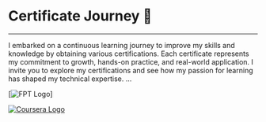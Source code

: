 # Certificate Journey 🌟

---

I embarked on a continuous learning journey to improve my skills and knowledge by obtaining various certifications.
Each certificate represents my commitment to growth, hands-on practice, and real-world application. 
I invite you to explore my certifications and see how my passion for learning has shaped my technical expertise.
...

[![FPT Logo](https://upload.wikimedia.org/wikipedia/vi/thumb/2/2d/Logo_Tr%C6%B0%E1%BB%9Dng_%C4%90%E1%BA%A1i_h%E1%BB%8Dc_FPT.svg/1200px-Logo_Tr%C6%B0%E1%BB%9Dng_%C4%90%E1%BA%A1i_h%E1%BB%8Dc_FPT.svg.png)]

[![Coursera Logo](https://upload.wikimedia.org/wikipedia/commons/thumb/5/5f/Coursera_logo_%282020%29.svg/2560px-Coursera_logo_%282020%29.svg.png)](https://www.coursera.org)
